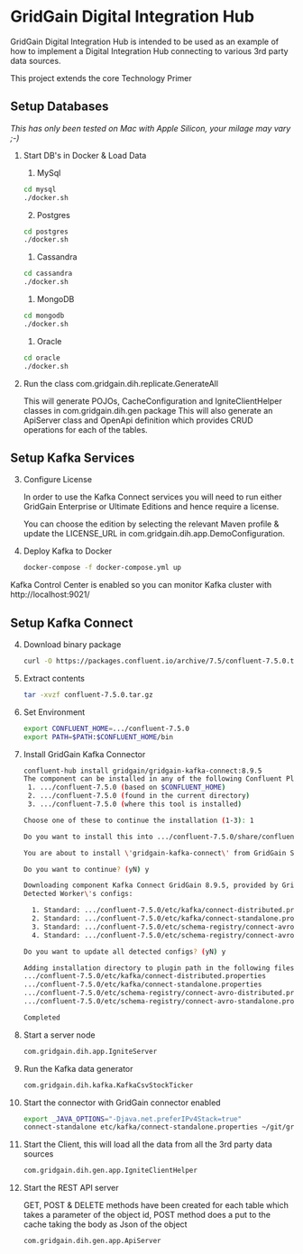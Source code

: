 # GridGain Digital Integration Hub
GridGain Digital Integration Hub is intended to be used as an example of how to implement a Digital Integration Hub connecting to various 3rd party data sources.

This project extends the core Technology Primer

## Setup Databases

*This has only been tested on Mac with Apple Silicon, your milage may vary ;-)*

1. Start DB's in Docker & Load Data
	
	1. MySql
	
	```bash
	cd mysql
	./docker.sh
	```
	2. Postgres

	```bash
	cd postgres
	./docker.sh
	```
	
	1. Cassandra

	```bash
	cd cassandra
	./docker.sh
	```
	
	1. MongoDB
	

	```bash
	cd mongodb
	./docker.sh
	```
	
	1. Oracle
	
	```bash
	cd oracle
	./docker.sh
	```

2. Run the class com.gridgain.dih.replicate.GenerateAll

	This will generate POJOs, CacheConfiguration and IgniteClientHelper classes in com.gridgain.dih.gen package
	This will also generate an ApiServer class and OpenApi definition which provides CRUD operations for each of the tables.

## Setup Kafka Services

3. Configure License

	In order to use the Kafka Connect services you will need to run either GridGain Enterprise or Ultimate Editions and hence require a license.
	
	You can choose the edition by selecting the relevant Maven profile & update the LICENSE_URL in com.gridgain.dih.app.DemoConfiguration.

3. Deploy Kafka to Docker

	```bash
	docker-compose -f docker-compose.yml up
	```

Kafka Control Center is enabled so you can monitor Kafka cluster with http://localhost:9021/

## Setup Kafka Connect
4. Download binary package

    ```sh
    curl -O https://packages.confluent.io/archive/7.5/confluent-7.5.0.tar.gz
    ```
5. Extract contents

    ```sh
    tar -xvzf confluent-7.5.0.tar.gz
    ```
6. Set Environment
    
    ```sh
    export CONFLUENT_HOME=.../confluent-7.5.0
    export PATH=$PATH:$CONFLUENT_HOME/bin
    ```
7. Install GridGain Kafka Connector
    
    ```bash
    confluent-hub install gridgain/gridgain-kafka-connect:8.9.5
    The component can be installed in any of the following Confluent Platform installations:
     1. .../confluent-7.5.0 (based on $CONFLUENT_HOME)
     2. .../confluent-7.5.0 (found in the current directory)    
     3. .../confluent-7.5.0 (where this tool is installed)

    Choose one of these to continue the installation (1-3): 1

    Do you want to install this into .../confluent-7.5.0/share/confluent-hub-components? (yN) y

    You are about to install \'gridgain-kafka-connect\' from GridGain Systems, Inc., as published on Confluent Hub. 

    Do you want to continue? (yN) y

    Downloading component Kafka Connect GridGain 8.9.5, provided by GridGain Systems, Inc. from Confluent Hub and installing into .../confluent-7.5.0/share/confluent-hub-components 
    Detected Worker\'s configs:

      1. Standard: .../confluent-7.5.0/etc/kafka/connect-distributed.properties 
      2. Standard: .../confluent-7.5.0/etc/kafka/connect-standalone.properties 
      3. Standard: .../confluent-7.5.0/etc/schema-registry/connect-avro-distributed.properties 
      4. Standard: .../confluent-7.5.0/etc/schema-registry/connect-avro-standalone.properties 

    Do you want to update all detected configs? (yN) y

    Adding installation directory to plugin path in the following files: 
    .../confluent-7.5.0/etc/kafka/connect-distributed.properties 
    .../confluent-7.5.0/etc/kafka/connect-standalone.properties 
    .../confluent-7.5.0/etc/schema-registry/connect-avro-distributed.properties 
    .../confluent-7.5.0/etc/schema-registry/connect-avro-standalone.properties 

    Completed 

    ```

9. Start a server node

	```bash
	com.gridgain.dih.app.IgniteServer
	```

10. Run the Kafka data generator

	```bash
	com.gridgain.dih.kafka.KafkaCsvStockTicker
	```
	
11. Start the connector with GridGain connector enabled

	```bash
	export _JAVA_OPTIONS="-Djava.net.preferIPv4Stack=true"
	connect-standalone etc/kafka/connect-standalone.properties ~/git/gridgain-dih/kafka/gridgain-kafka-connect-sink.properties
	```

12. Start the Client, this will load all the data from all the 3rd party data sources

	```bash
	com.gridgain.dih.gen.app.IgniteClientHelper
	```
	
13. Start the REST API server

	GET, POST & DELETE methods have been created for each table which takes a parameter of the object id, POST method does a put to the cache taking the body as Json of the object

	```bash
	com.gridgain.dih.gen.app.ApiServer
	```
